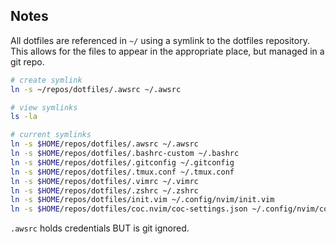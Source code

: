 ## Notes
All dotfiles are referenced in `~/` using a symlink to the dotfiles repository. This allows for the files to appear in the appropriate place, but managed in a git repo.

```sh
# create symlink
ln -s ~/repos/dotfiles/.awsrc ~/.awsrc
```

```sh
# view symlinks
ls -la
```

```sh
# current symlinks
ln -s $HOME/repos/dotfiles/.awsrc ~/.awsrc
ln -s $HOME/repos/dotfiles/.bashrc-custom ~/.bashrc
ln -s $HOME/repos/dotfiles/.gitconfig ~/.gitconfig
ln -s $HOME/repos/dotfiles/.tmux.conf ~/.tmux.conf
ln -s $HOME/repos/dotfiles/.vimrc ~/.vimrc
ln -s $HOME/repos/dotfiles/.zshrc ~/.zshrc
ln -s $HOME/repos/dotfiles/init.vim ~/.config/nvim/init.vim
ln -s $HOME/repos/dotfiles/coc.nvim/coc-settings.json ~/.config/nvim/coc-settings.json
```

`.awsrc` holds credentials BUT is git ignored.
